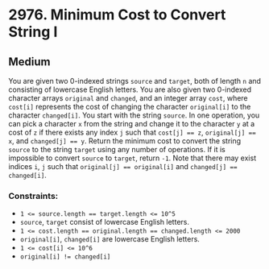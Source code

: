 # 2976. Minimum Cost to Convert String I

## Medium

You are given two 0-indexed strings `source` and `target`, both of length `n` and consisting of lowercase English
letters. You are also given two 0-indexed character arrays `original` and `changed`, and an integer array `cost`, where
`cost[i]` represents the cost of changing the character `original[i]` to the character `changed[i]`. You start with the
string `source`. In one operation, you can pick a character `x` from the string and change it to the character `y` at a
cost of `z` if there exists any index `j` such that `cost[j] == z`, `original[j] == x`, and `changed[j] == y`. Return
the minimum cost to convert the string `source` to the string `target` using any number of operations. If it is
impossible to convert `source` to `target`, return `-1`. Note that there may exist indices `i`, `j` such that
`original[j] == original[i]` and `changed[j] == changed[i]`.

### Constraints:

- `1 <= source.length == target.length <= 10^5`
- `source`, `target` consist of lowercase English letters.
- `1 <= cost.length == original.length == changed.length <= 2000`
- `original[i]`, `changed[i]` are lowercase English letters.
- `1 <= cost[i] <= 10^6`
- `original[i] != changed[i]`
